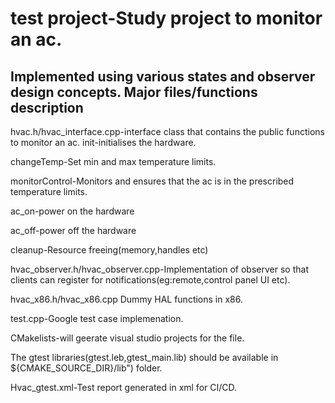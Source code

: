 # test project-Study project to monitor an ac.

Implemented using various states and observer design concepts.
Major files/functions description
--------------------------------------------------------------------------------------------

hvac.h/hvac_interface.cpp-interface class that contains the public functions to monitor an ac.
  init-initialises the hardware.
  
  changeTemp-Set min and max temperature limits.
  
  monitorControl-Monitors and ensures that the ac is in the prescribed temperature limits.
  
  ac_on-power on the hardware
  
  ac_off-power off the hardware
  
 cleanup-Resource freeing(memory,handles etc)
 
hvac_observer.h/hvac_observer.cpp-Implementation of observer so that clients can register for notifications(eg:remote,control panel UI etc).

hvac_x86.h/hvac_x86.cpp Dummy HAL functions in x86.

test.cpp-Google test case implemenation.


CMakelists-will geerate visual studio projects for the file.

The gtest libraries(gtest.leb,gtest_main.lib) should be available in ${CMAKE_SOURCE_DIR}/lib") folder.


Hvac_gtest.xml-Test report generated in xml for CI/CD.

